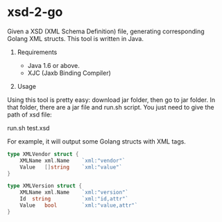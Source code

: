 xsd-2-go
========

Given a XSD (XML Schema Definition) file, generating corresponding Golang XML structs. 
This tool is written in Java.

1. Requirements
	* Java 1.6 or above.
	* XJC (Jaxb Binding Compiler) 

2. Usage

Using this tool is pretty easy: download jar folder, then go to jar folder.
In that folder, there are a jar file and run.sh script. You just need to give 
the path of xsd file:

run.sh test.xsd 

For example, it will output some Golang structs with XML tags.
```go
type XMLVendor struct {
	XMLName xml.Name 	`xml:"vendor"`
	Value	[]string	`xml:"value"`
}

type XMLVersion struct {
	XMLName xml.Name 	`xml:"version"`
	Id	string			`xml:"id,attr"`
	Value	bool		`xml:"value,attr"`
}
```


